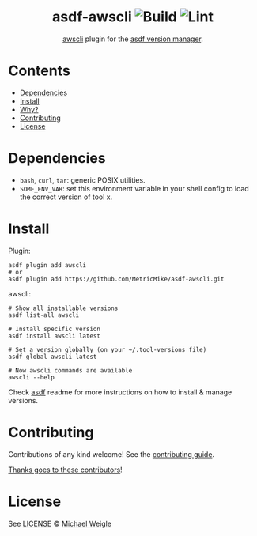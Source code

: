<div align="center">

# asdf-awscli ![Build](https://github.com/MetricMike/asdf-awscli/workflows/Build/badge.svg) ![Lint](https://github.com/MetricMike/asdf-awscli/workflows/Lint/badge.svg)

[awscli](https://github.com/MetricMike/asdf-awscli) plugin for the [asdf version manager](https://asdf-vm.com).

</div>

# Contents

- [Dependencies](#dependencies)
- [Install](#install)
- [Why?](#why)
- [Contributing](#contributing)
- [License](#license)

# Dependencies

- `bash`, `curl`, `tar`: generic POSIX utilities.
- `SOME_ENV_VAR`: set this environment variable in your shell config to load the correct version of tool x.

# Install

Plugin:

```shell
asdf plugin add awscli
# or
asdf plugin add https://github.com/MetricMike/asdf-awscli.git
```

awscli:

```shell
# Show all installable versions
asdf list-all awscli

# Install specific version
asdf install awscli latest

# Set a version globally (on your ~/.tool-versions file)
asdf global awscli latest

# Now awscli commands are available
awscli --help
```

Check [asdf](https://github.com/asdf-vm/asdf) readme for more instructions on how to
install & manage versions.

# Contributing

Contributions of any kind welcome! See the [contributing guide](contributing.md).

[Thanks goes to these contributors](https://github.com/MetricMike/asdf-awscli/graphs/contributors)!

# License

See [LICENSE](LICENSE) © [Michael Weigle](https://github.com/MetricMike/)
